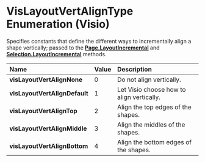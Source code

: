 
# VisLayoutVertAlignType Enumeration (Visio)

Specifies constants that define the different ways to incrementally align a shape vertically; passed to the  **[Page.LayoutIncremental](db112261-120d-e2e8-18f0-91b1bba0a3a4.md)** and **[Selection.LayoutIncremental](cae92d61-7800-a836-7e57-6d238661b02a.md)** methods.



|**Name**|**Value**|**Description**|
|:-----|:-----|:-----|
| **visLayoutVertAlignNone**|0|Do not align vertically.|
| **visLayoutVertAlignDefault**|1|Let Visio choose how to align vertically.|
| **visLayoutVertAlignTop**|2|Align the top edges of the shapes.|
| **visLayoutVertAlignMiddle**|3|Align the middles of the shapes.|
| **visLayoutVertAlignBottom**|4|Align the bottom edges of the shapes.|
